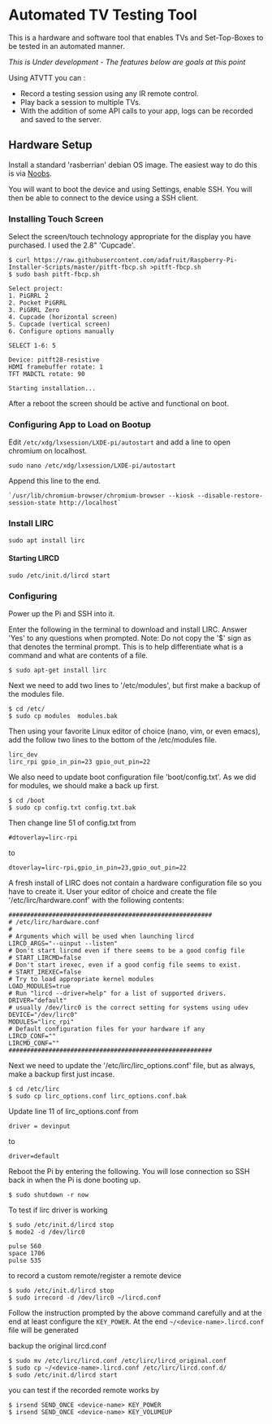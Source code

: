 # Automated TV Testing Tool

This is a hardware and software tool that enables TVs and Set-Top-Boxes to be tested in an automated manner.

*This is Under development - The features below are goals at this point*

Using ATVTT you can :

* Record a testing session using any IR remote control.
* Play back a session to multiple TVs.
* With the addition of some API calls to your app, logs can be recorded and saved to the server.

## Hardware Setup

Install a standard 'rasberrian' debian OS image. The easiest way to do this is via [Noobs](https://projects.raspberrypi.org/en/projects/noobs-install).

You will want to boot the device and using Settings, enable SSH. You will then be able to connect to the device using a SSH client.

### Installing Touch Screen

Select the screen/touch technology appropriate for the display you have purchased. I used the 2.8" 'Cupcade'.

```
$ curl https://raw.githubusercontent.com/adafruit/Raspberry-Pi-Installer-Scripts/master/pitft-fbcp.sh >pitft-fbcp.sh
$ sudo bash pitft-fbcp.sh

Select project:
1. PiGRRL 2
2. Pocket PiGRRL
3. PiGRRL Zero
4. Cupcade (horizontal screen)
5. Cupcade (vertical screen)
6. Configure options manually

SELECT 1-6: 5

Device: pitft28-resistive
HDMI framebuffer rotate: 1
TFT MADCTL rotate: 90

Starting installation...
```

After a reboot the screen should be active and functional on boot.

### Configuring App to Load on Bootup

Edit `/etc/xdg/lxsession/LXDE-pi/autostart` and add a line to open chromium on localhost.

```
sudo nano /etc/xdg/lxsession/LXDE-pi/autostart
```
Append this line to the end.

```
`/usr/lib/chromium-browser/chromium-browser --kiosk --disable-restore-session-state http://localhost`
```


### Install LIRC

```
sudo apt install lirc
```

#### Starting LIRCD

```
sudo /etc/init.d/lircd start
```

### Configuring

Power up the Pi and SSH into it.

Enter the following in the terminal to download and install LIRC. Answer 'Yes' to any questions when prompted. Note: Do not copy the '$' sign as that denotes the terminal prompt. This is to help differentiate what is a command and what are contents of a file.

```
$ sudo apt-get install lirc
```

Next we need to add two lines to '/etc/modules', but first make a backup of the modules file.

```
$ cd /etc/
$ sudo cp modules  modules.bak
```

Then using your favorite Linux editor of choice (nano, vim, or even emacs), add the follow two lines to the bottom of the /etc/modules file.

```
lirc_dev
lirc_rpi gpio_in_pin=23 gpio_out_pin=22
```

We also need to update boot configuration file 'boot/config.txt'. As we did for modules, we should make a back up first.

```
$ cd /boot
$ sudo cp config.txt config.txt.bak
```
Then change line 51 of config.txt from

```
#dtoverlay=lirc-rpi
```

to

```
dtoverlay=lirc-rpi,gpio_in_pin=23,gpio_out_pin=22
```

A fresh install of LIRC does not contain a hardware configuration file so you have to create it. User your editor of choice and create the file '/etc/lirc/hardware.conf' with the following contents:

```
########################################################
# /etc/lirc/hardware.conf
#
# Arguments which will be used when launching lircd
LIRCD_ARGS="--uinput --listen"
# Don't start lircmd even if there seems to be a good config file
# START_LIRCMD=false
# Don't start irexec, even if a good config file seems to exist.
# START_IREXEC=false
# Try to load appropriate kernel modules
LOAD_MODULES=true
# Run "lircd --driver=help" for a list of supported drivers.
DRIVER="default"
# usually /dev/lirc0 is the correct setting for systems using udev
DEVICE="/dev/lirc0"
MODULES="lirc_rpi"
# Default configuration files for your hardware if any
LIRCD_CONF=""
LIRCMD_CONF=""
######################################################## 
```

Next we need to update the '/etc/lirc/lirc_options.conf' file, but as always, make a backup first just incase.

```
$ cd /etc/lirc
$ sudo cp lirc_options.conf lirc_options.conf.bak
```

Update line 11 of lirc_options.conf from

```
driver = devinput
```

to

```
driver=default
```

Reboot the Pi by entering the following. You will lose connection so SSH back in when the Pi is done booting up.

```
$ sudo shutdown -r now
```

To test if lirc driver is working

```
$ sudo /etc/init.d/lircd stop
$ mode2 -d /dev/lirc0
```

<press a key in remote and you should see multple lines like below>

```
pulse 560
space 1706
pulse 535
```

to record a custom remote/register a remote device

```
$ sudo /etc/init.d/lircd stop
$ sudo irrecord -d /dev/lirc0 ~/lircd.conf
```

Follow the instruction prompted by the above command carefully and at the end at least configure the ```KEY_POWER```.  At the end ```~/<device-name>.lircd.conf``` file will be generated

backup the original lircd.conf

```
$ sudo mv /etc/lirc/lircd.conf /etc/lirc/lircd_original.conf
$ sudo cp ~/<device-name>.lircd.conf /etc/lirc/lircd.conf.d/
$ sudo /etc/init.d/lircd start
```

you can test if the recorded remote works by

```
$ irsend SEND_ONCE <device-name> KEY_POWER
$ irsend SEND_ONCE <device-name> KEY_VOLUMEUP
```



